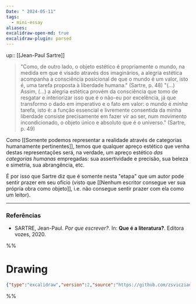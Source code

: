 ```yaml
---
Date: " 2024-05-11"
tags:
  - mini-essay
aliases: 
excalidraw-open-md: true
excalidraw-plugin: parsed
---
```

up:: [[Jean-Paul Sartre]]

> "Como, de outro lado, o objeto estético é propriamente o mundo, na medida em que é visado através dos imaginários, a alegria estética acompanha a consciência posicional de que o mundo é um valor, isto é, uma tarefa proposta à liberdade humana." (Sartre, p. 48) "(...) Assim, (...) a alegria estética provém da consciência que tomo de resgatar e interiorizar isso que é o não-eu por excelência, já que transformo o dado em imperativo e o fato em valor: o mundo é *minha* tarefa, isto é: a função essencial e livremente consentida da minha liberdade consiste precisamente em fazer vir ao ser, num movimento incondicionado, o objeto único e absoluto que é o universo." (Sartre, p. 49)

Como [[Somente podemos representar a realidade através de categorias humanamente pertinentes]], temos que qualquer apreço estético que venha destas representações será, na verdade, um apreço estético *das categorias humanas* empregadas: sua assertividade e precisão, sua beleza e simetria, sua abrangência, etc. 

É por isso que Sartre diz que é somente nesta "etapa" que um autor pode sentir prazer em seu ofício (visto que [[Nenhum escritor consegue ver sua própria obra como objeto]], i.e. não consegue sentir prazer com ela como um leitor).

---
### Referências
- SARTRE, Jean-Paul. *Por que escrever?*. In: **Que é a literatura?**. Editora vozes, 2020.

%%
# Drawing
```json
{"type":"excalidraw","version":2,"source":"https://github.com/zsviczian/obsidian-excalidraw-plugin/releases/tag/2.1.5","elements":[],"appState":{"gridSize":null,"viewBackgroundColor":"#ffffff"}}
```
%%
